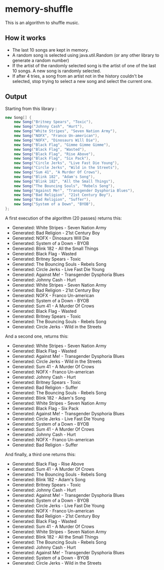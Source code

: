 # memory-shuffle
This is an algorithm to shuffle music.

## How it works
* The last 10 songs are kept in memory.
* A random song is selected using java.util.Random (or any other library to generate a random number)
* If the artist of the randomly selected song is the artist of one of the last 10 songs. A new song is randomly selected.
* If after 4 tries, a song from an artist not in the history couldn't be selected, stop trying to select a new song and select the current one.

## Output
Starting from this library :
```java
new Song[] {
	new Song("Britney Spears", "Toxic"),
	new Song("Johnny Cash", "Hurt"),
	new Song("White Stripes", "Seven Nation Army"),
	new Song("NOFX", "Franco Un-american"),
	new Song("NOFX", "Dinosaurs Will Die"),
	new Song("Black Flag", "Gimme Gimme Gimme"),
	new Song("Black Flag", "Wasted"),
	new Song("Black Flag", "Rise Above"),
	new Song("Black Flag", "Six Pack"),
	new Song("Circle Jerks", "Live Fast Die Young"),
	new Song("Circle Jerks", "Wild in the Streets"),
	new Song("Sum 41", "A Murder Of Crows"),
	new Song("Blink 182", "Adam's Song"),
	new Song("Blink 182", "All the Small Things"),
	new Song("The Bouncing Souls", "Rebels Song"),
	new Song("Against Me!", "Transgender Dysphoria Blues"),
	new Song("Bad Religion", "21st Century Boy"),
	new Song("Bad Religion", "Suffer"),
	new Song("System of a Down", "BYOB"),
};
```

A first execution of the algorithm (20 passes) returns this:
* Generated: White Stripes - Seven Nation Army
* Generated: Bad Religion - 21st Century Boy
* Generated: NOFX - Dinosaurs Will Die
* Generated: System of a Down - BYOB
* Generated: Blink 182 - All the Small Things
* Generated: Black Flag - Wasted
* Generated: Britney Spears - Toxic
* Generated: The Bouncing Souls - Rebels Song
* Generated: Circle Jerks - Live Fast Die Young
* Generated: Against Me! - Transgender Dysphoria Blues
* Generated: Johnny Cash - Hurt
* Generated: White Stripes - Seven Nation Army
* Generated: Bad Religion - 21st Century Boy
* Generated: NOFX - Franco Un-american
* Generated: System of a Down - BYOB
* Generated: Sum 41 - A Murder Of Crows
* Generated: Black Flag - Wasted
* Generated: Britney Spears - Toxic
* Generated: The Bouncing Souls - Rebels Song
* Generated: Circle Jerks - Wild in the Streets

And a second one, returns this:
* Generated: White Stripes - Seven Nation Army
* Generated: Black Flag - Wasted
* Generated: Against Me! - Transgender Dysphoria Blues
* Generated: Circle Jerks - Wild in the Streets
* Generated: Sum 41 - A Murder Of Crows
* Generated: NOFX - Franco Un-american
* Generated: Johnny Cash - Hurt
* Generated: Britney Spears - Toxic
* Generated: Bad Religion - Suffer
* Generated: The Bouncing Souls - Rebels Song
* Generated: Blink 182 - Adam's Song
* Generated: White Stripes - Seven Nation Army
* Generated: Black Flag - Six Pack
* Generated: Against Me! - Transgender Dysphoria Blues
* Generated: Circle Jerks - Live Fast Die Young
* Generated: System of a Down - BYOB
* Generated: Sum 41 - A Murder Of Crows
* Generated: Johnny Cash - Hurt
* Generated: NOFX - Franco Un-american
* Generated: Bad Religion - Suffer

And finally, a third one returns this:
* Generated: Black Flag - Rise Above
* Generated: Sum 41 - A Murder Of Crows
* Generated: The Bouncing Souls - Rebels Song
* Generated: Blink 182 - Adam's Song
* Generated: Britney Spears - Toxic
* Generated: Johnny Cash - Hurt
* Generated: Against Me! - Transgender Dysphoria Blues
* Generated: System of a Down - BYOB
* Generated: Circle Jerks - Live Fast Die Young
* Generated: NOFX - Franco Un-american
* Generated: Bad Religion - 21st Century Boy
* Generated: Black Flag - Wasted
* Generated: Sum 41 - A Murder Of Crows
* Generated: White Stripes - Seven Nation Army
* Generated: Blink 182 - All the Small Things
* Generated: The Bouncing Souls - Rebels Song
* Generated: Johnny Cash - Hurt
* Generated: Against Me! - Transgender Dysphoria Blues
* Generated: System of a Down - BYOB
* Generated: Circle Jerks - Wild in the Streets
